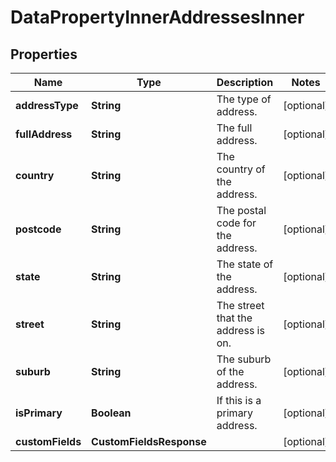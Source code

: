

# DataPropertyInnerAddressesInner


## Properties

| Name | Type | Description | Notes |
|------------ | ------------- | ------------- | -------------|
|**addressType** | **String** | The type of address. |  [optional] |
|**fullAddress** | **String** | The full address. |  [optional] |
|**country** | **String** | The country of the address. |  [optional] |
|**postcode** | **String** | The postal code for the address. |  [optional] |
|**state** | **String** | The state of the address. |  [optional] |
|**street** | **String** | The street that the address is on. |  [optional] |
|**suburb** | **String** | The suburb of the address. |  [optional] |
|**isPrimary** | **Boolean** | If this is a primary address. |  [optional] |
|**customFields** | **CustomFieldsResponse** |  |  [optional] |



